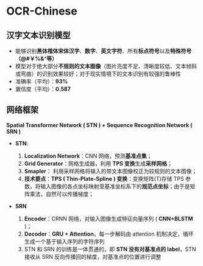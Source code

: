 # **OCR-Chinese**

## **汉字文本识别模型**

+ 能够识别**黑体楷体宋体汉字**、**数字**、**英文字符**、所有**标点符号**以及**特殊符号（@#￥%&^等）**
+ 模型对于绝大部分**不规则的文本图像**（图片亮度不足、清晰度较低、文本倾斜或弯曲）的识别效果较好；对于现实情境下的文本识别有较强的鲁棒性
+ 准确率（平均）：**93%**
+ 置信度（平均）：**0.587**

## **网络框架**

**Spatial Transformer Network ( STN ) + Sequence Recognition Network ( SRN )**

+ **STN**:
  1. **Localization Network**：CNN 网络，预测**基准点集**；
  2. **Grid Generator**：网格生成器，利用 **TPS 变换**生成**采样网格**；
  3. **Smapler**： 利用采样网格将输入的带文本图像校正为较规则的文本图像；
  4. **技术要点**：**TPS ( Thin-Plate-Spline ) 变换**：变换矩阵(T)存储 TPS 参数，将输入图像的各点坐标映射至基准坐标系下的**规范点坐标**；由于是矩阵乘法，自然可以传播梯度；

+ **SRN**
  1. **Encoder**：CRNN 网络，对输入图像生成特征向量序列 ( **CNN+BLSTM** )；
  2. **Decoder**：**GRU + Attention**，每一步解码由 attention 机制决定，循环生成一个基于输入序列的字符序列
  3. STN 和 SRN 的训练是一体贯通的，即 **STN 没有对基准点的 label**，STN 接收从 SRN 反向传播回的梯度，对基准点的位置进行调整
